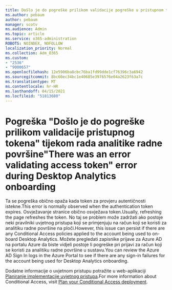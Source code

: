 ```yaml
---
title: Došlo je do pogreške prilikom validacije pogreške u pristupnom tokenu tijekom sesije analitike radne površine
ms.author: pebaum
author: pebaum
manager: scotv
ms.audience: Admin
ms.topic: article
ms.service: o365-administration
ROBOTS: NOINDEX, NOFOLLOW
localization_priority: Normal
ms.collection: Adm_O365
ms.custom:
- "2536"
- "9000657"
ms.openlocfilehash: 12e5906ba8cbc76ba1fd99dde1cf76396c3a6942
ms.sourcegitcommit: 8bc60ec34bc1e40685e3976576e04a2623f63a7c
ms.translationtype: MT
ms.contentlocale: hr-HR
ms.lasthandoff: 04/15/2021
ms.locfileid: "51813680"
---
```

# <a name="there-was-an-error-validating-access-token-error-during-desktop-analytics-onboarding"></a><span data-ttu-id="faba4-102">Pogreška "Došlo je do pogreške prilikom validacije pristupnog tokena" tijekom rada analitike radne površine</span><span class="sxs-lookup"><span data-stu-id="faba4-102">"There was an error validating access token" error during Desktop Analytics onboarding</span></span>

<span data-ttu-id="faba4-103">Ta se pogreška obično opaža kada token za provjeru autentičnosti istekne.</span><span class="sxs-lookup"><span data-stu-id="faba4-103">This error is normally observed when the authentication token expires.</span></span> <span data-ttu-id="faba4-104">Osvježavanje stranice obično osvježava token.</span><span class="sxs-lookup"><span data-stu-id="faba4-104">Usually, refreshing the page refreshes the token.</span></span> <span data-ttu-id="faba4-105">No taj se problem može zadržati ako postoje neki pravilniki uvjetnog pristupa koji se primjenjuju na račun koji se koristi za analitiku radne površine na ploči.</span><span class="sxs-lookup"><span data-stu-id="faba4-105">However, this issue can persist if there are any Conditional Access policies applied to the account being used to on-board Desktop Analytics.</span></span> <span data-ttu-id="faba4-106">Možete pregledati zapisnike prijave za Azure AD na portalu Azure da biste vidjeli postoje li pogreške pri prijavi za račun koji se koristi za analitiku radne površine u sustavu.</span><span class="sxs-lookup"><span data-stu-id="faba4-106">You can review the Azure AD Sign In logs in the Azure Portal to see if there are any sign-in failures for the account being used for Desktop Analytics onboarding.</span></span>

<span data-ttu-id="faba4-107">Dodatne informacije o uvjetnom pristupu potražite u web-aplikaciji [Planiranje implementacije uvjetnog pristupa](https://docs.microsoft.com/azure/active-directory/conditional-access/plan-conditional-access).</span><span class="sxs-lookup"><span data-stu-id="faba4-107">For more information about Conditional Access, visit [Plan your Conditional Access deployment](https://docs.microsoft.com/azure/active-directory/conditional-access/plan-conditional-access).</span></span>
